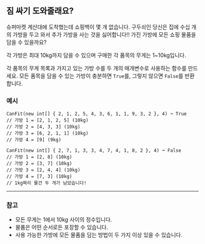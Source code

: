 ## 짐 싸기 도와줄래요?

슈퍼마켓 계산대에 도착했는데 쇼핑백이 몇 개 없습니다. 구두쇠인 당신은 집에 수십 개의 가방을 두고 와서 추가 가방을 사는 것을 싫어합니다!! 가진 가방에 모든 쇼핑 물품을 담을 수 있을까요?

각 가방은 최대 10kg까지 담을 수 있으며 구매한 각 품목의 무게는 1~10kg입니다.

각 품목의 무게 목록과 가지고 있는 가방 수를 두 개의 매개변수로 사용하는 함수를 만드세요. 모든 품목을 담을 수 있는 가방이 충분하면 `True`를, 그렇지 않으면 `False`를 반환합니다.

### 예시

```text
CanFit(new int[] { 2, 1, 2, 5, 4, 3, 6, 1, 1, 9, 3, 2 }, 4) ➞ True
// 가방 1 = [2, 1, 2, 5] (10kg)
// 가방 2 = [4, 3, 3] (10kg)
// 가방 3 = [6, 2, 1, 1] (10kg)
// 가방 4 = [9] (9kg)

CanFit(new int[] { 2, 7, 1, 3, 3, 4, 7, 4, 1, 8, 2 }, 4) ➞ False
// 가방 1 = [2, 8] (10kg)
// 가방 2 = [3, 7] (10kg)
// 가방 3 = [2, 4, 4] (10kg)
// 가방 4 = [7, 3] (10kg)
// 1kg짜리 물건 두 개가 남았습니다!
```

---

### 참고

- 모든 무게는 1에서 10kg 사이의 정수입니다.
- 물품은 어떤 순서로든 포장할 수 있습니다.
- 사용 가능한 가방에 모든 물품을 담는 방법이 두 가지 이상 있을 수 있습니다.
